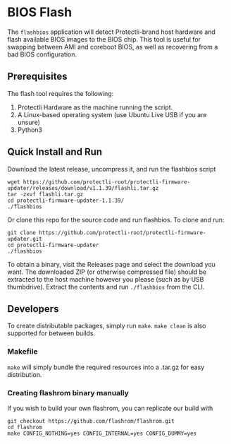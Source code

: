 # BIOS Flash

The ```flashbios``` application will detect Protectli-brand host hardware and flash available BIOS images to the BIOS chip. This tool is useful for swapping between AMI and coreboot BIOS, as well as recovering from a bad BIOS configuration.

## Prerequisites

The flash tool requires the following:

1. Protectli Hardware as the machine running the script.
1. A Linux-based operating system (use Ubuntu Live USB if you are unsure)
1. Python3

## Quick Install and Run

Download the latest release, uncompress it, and run the flashbios script

```
wget https://github.com/protectli-root/protectli-firmware-updater/releases/download/v1.1.39/flashli.tar.gz
tar -zxvf flashli.tar.gz
cd protectli-firmware-updater-1.1.39/
./flashbios
```

Or clone this repo for the source code and run flashbios. To clone and run:

```
git clone https://github.com/protectli-root/protectli-firmware-updater.git
cd protectli-firmware-updater
./flashbios
```

To obtain a binary, visit the Releases page and select the download you want. The downloaded ZIP (or otherwise compressed file) should be extracted to the host machine however you please (such as by USB thumbdrive). Extract the contents and run ```./flashbios``` from the CLI.

## Developers

To create distributable packages, simply run ```make```. ```make clean``` is also supported for between builds.

### Makefile

```make``` will simply bundle the required resources into a .tar.gz for easy distribution.

### Creating flashrom binary manually

If you wish to build your own flashrom, you can replicate our build with

```
git checkout https://github.com/flashrom/flashrom.git
cd flashrom
make CONFIG_NOTHING=yes CONFIG_INTERNAL=yes CONFIG_DUMMY=yes
```
